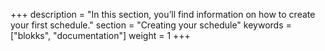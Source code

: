 +++
description     = "In this section, you’ll find information on how to create your first schedule."
section         = "Creating your schedule"
keywords        = ["blokks", "documentation"]
weight          = 1
+++
